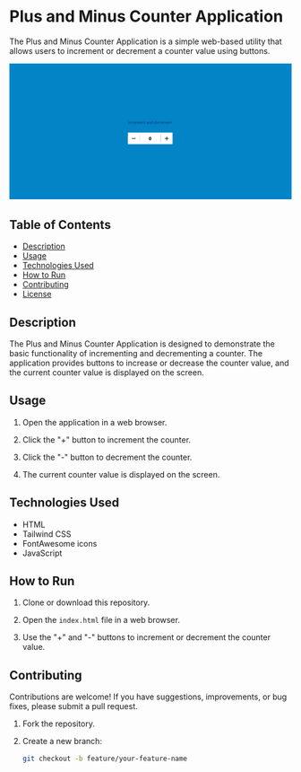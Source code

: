 # Plus and Minus Counter Application

The Plus and Minus Counter Application is a simple web-based utility that allows users to increment or decrement a counter value using buttons.

![PLus and MINUS Counter Application](./assets/preview.png)

## Table of Contents

- [Description](#description)
- [Usage](#usage)
- [Technologies Used](#technologies-used)
- [How to Run](#how-to-run)
- [Contributing](#contributing)
- [License](#license)

## Description

The Plus and Minus Counter Application is designed to demonstrate the basic functionality of incrementing and decrementing a counter. The application provides buttons to increase or decrease the counter value, and the current counter value is displayed on the screen.

## Usage

1. Open the application in a web browser.

2. Click the "+" button to increment the counter.

3. Click the "-" button to decrement the counter.

4. The current counter value is displayed on the screen.

## Technologies Used

- HTML
- Tailwind CSS
- FontAwesome icons
- JavaScript

## How to Run

1. Clone or download this repository.

2. Open the `index.html` file in a web browser.

3. Use the "+" and "-" buttons to increment or decrement the counter value.

## Contributing

Contributions are welcome! If you have suggestions, improvements, or bug fixes, please submit a pull request.

1. Fork the repository.

2. Create a new branch:

   ```bash
   git checkout -b feature/your-feature-name
